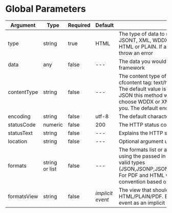 # Global Parameters

|Argument|Type|Required|Default|Description|
|--|--|--|--|--|
|type|string|true|HTML|The type of data to render. Valid types are JSON, JSONP, JSONT, XML, WDDX, PLAIN/HTML, TEXT. The deafult is HTML or PLAIN. If an invalid type is sent in, this method will throw an error|
|data|any|false|---|The data you would like to marshall and return by the framework|
|contentType|string|false|---|The content type of the data. This will be used in the cfcontent tag: text/html, text/plain, text/xml, text/json, etc. The default value is text/html. However, if you choose JSON this method will choose application/json, if you choose WDDX or XML this method will choose text/xml for you. The default encoding is utf-8|
|encoding|string|false|utf-8 |The default character encoding to use|
|statusCode |numeric|false|200|The HTTP status code to send to the browser. |
|statusText |string|false|---|Explains the HTTP status code sent to the browser|
|location |string|false|---|Optional argument used to set the HTTP Location header|
|formats |string or list|false|---|The formats list or array that ColdBox should respond to using the passed in data argument. You can pass any of the valid types (JSON,JSONP,JSONT,XML,WDDX,PLAIN,HTML,TEXT,PDF). For PDF and HTML we will try to render the view by convention based on the incoming event.|
|formatsView|string|false|*implicit event*|The view that should be used for rendering HTML/PLAIN/PDF. By default ColdBox uses the name of the event as an implicit view.|